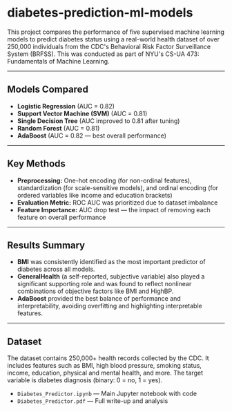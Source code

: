 # diabetes-prediction-ml-models

This project compares the performance of five supervised machine learning models to predict diabetes status using a real-world health dataset of over 250,000 individuals from the CDC's Behavioral Risk Factor Surveillance System (BRFSS). This was conducted as part of NYU's CS-UA 473: Fundamentals of Machine Learning.

---

## Models Compared
- **Logistic Regression** (AUC = 0.82)
- **Support Vector Machine (SVM)** (AUC = 0.81)
- **Single Decision Tree** (AUC improved to 0.81 after tuning)
- **Random Forest** (AUC = 0.81)
- **AdaBoost** (AUC = 0.82 — best overall performance)

---

## Key Methods
- **Preprocessing:** One-hot encoding (for non-ordinal features), standardization (for scale-sensitive models), and ordinal encoding (for ordered variables like income and education brackets)
- **Evaluation Metric:** ROC AUC was prioritized due to dataset imbalance
- **Feature Importance:** AUC drop test — the impact of removing each feature on overall performance

---

##  Results Summary
- **BMI** was consistently identified as the most important predictor of diabetes across all models.
- **GeneralHealth** (a self-reported, subjective variable) also played a significant supporting role and was found to reflect nonlinear combinations of objective factors like BMI and HighBP.
- **AdaBoost** provided the best balance of performance and interpretability, avoiding overfitting and highlighting interpretable features.

---

## Dataset
The dataset contains 250,000+ health records collected by the CDC. It includes features such as BMI, high blood pressure, smoking status, income, education, physical and mental health, and more. The target variable is diabetes diagnosis (binary: 0 = no, 1 = yes).


- `Diabetes_Predictor.ipynb` — Main Jupyter notebook with code
- `Diabetes_Predictor.pdf` — Full write-up and analysis
